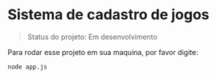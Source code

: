 <h1>Sistema de cadastro de jogos</h1>

> Status do projeto: Em desenvolvimento

Para rodar esse projeto em sua maquina, por favor digite:
```
node app.js
```
